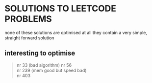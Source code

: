 # SOLUTIONS TO LEETCODE PROBLEMS 

none of these solutions are optimised at all 
they contain a very simple, straight forward 
solution

## interesting to optimise

> nr 33  (bad algorithm)
> nr 56  
> nr 239 (mem good but speed bad)  
> nr 403  


